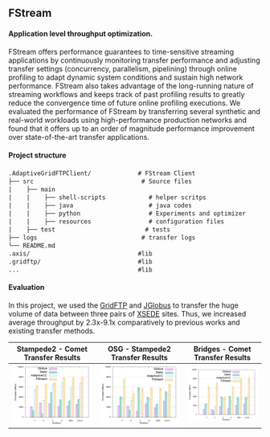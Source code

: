 ## FStream

#### Application level throughput optimization. 

FStream offers performance guarantees to time-sensitive streaming applications 
by continuously monitoring transfer performance and adjusting transfer settings (concurrency, parallelism, pipelining)
through online profiling to adapt dynamic system conditions and sustain high network performance. 
FStream also takes advantage of the long-running nature of streaming workflows and keeps track of past profiling 
results to greatly reduce the convergence time of future online profiling executions. We evaluated 
the performance of FStream by transferring several synthetic and real-world workloads using high-performance 
production networks and found that it offers up to an order of magnitude performance improvement over 
state-of-the-art transfer applications.

#### Project structure
```
.AdaptiveGridFTPClient/             # FStream Client
├── src                              # Source files 
|    ├── main                
|    |    ├── shell-scripts            # helper scritps
|    |    ├── java                     # java codes
|    |    ├── python                   # Experiments and optimizer
|    |    ├── resources                # configuration files
|    ├── test                         # tests
├── logs                             # transfer logs
└── README.md
.axis/                              #lib
.gridftp/                           #lib
...                                 #lib
```

#### Evaluation
In this project, we used the [GridFTP](https://en.wikipedia.org/wiki/GridFTP) and [JGlobus](https://github.com/jglobus/JGlobus/) to transfer the huge volume of data between three pairs of [XSEDE](https://www.xsede.org/) sites. Thus, we increased average throughput by 2.3x-9.1x comparatively to previous works and existing transfer methods.  

| Stampede2 - Comet Transfer Results | OSG - Stampede2 Transfer Results | Bridges - Comet Transfer Results | 
| ----------- | ----------- | ----------- |
| ![Stampede2 - Comet Transfer Results](imgs/st2_comet_results.png) | ![OSG - Stampede2 Transfer Results](imgs/osg_to_st2_results.png)| ![Bridges - Comet Transfer Results](imgs/bridges_comet_results.png) |

   



